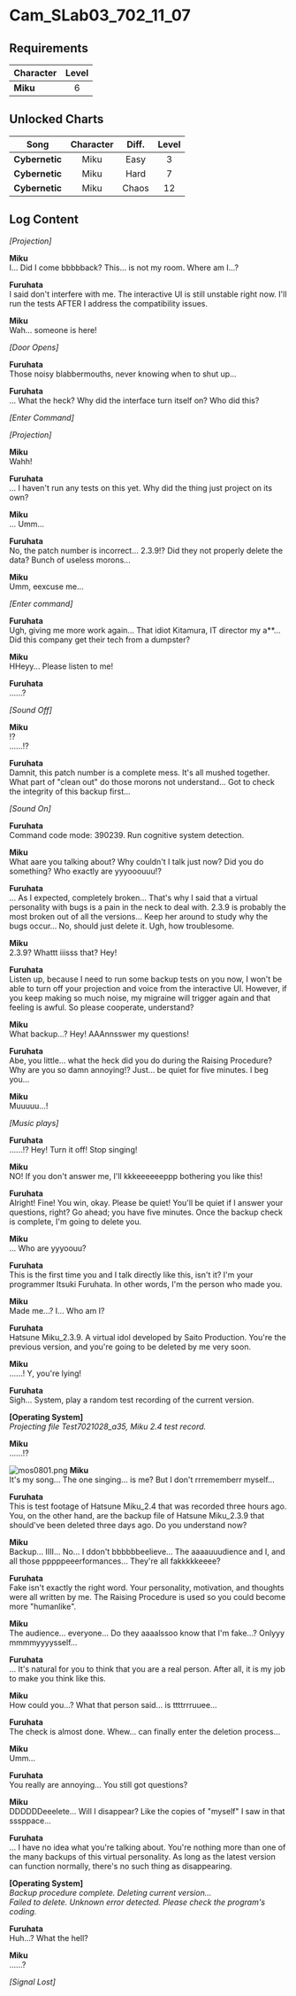 # Cam_SLab03_702_11_07
## Requirements
|Character|Level|
|---------|:---:|
|**Miku** |  6  |

## Unlocked Charts
|     Song     |Character|Diff.|Level|
|--------------|:-------:|:---:|:---:|
|**Cybernetic**|  Miku   |Easy |  3  |
|**Cybernetic**|  Miku   |Hard |  7  |
|**Cybernetic**|  Miku   |Chaos| 12  |

## Log Content
*\[Projection\]*

**Miku**<br>
I... Did I come bbbbback? This... is not my room. Where am I...?

**Furuhata**<br>
I said don't interfere with me. The interactive UI is still unstable right now. I'll run the tests AFTER I address the compatibility issues.

**Miku**<br>
Wah... someone is here!

*\[Door Opens\]*

**Furuhata**<br>
Those noisy blabbermouths, never knowing when to shut up...

**Furuhata**<br>
... What the heck? Why did the interface turn itself on? Who did this?

*\[Enter Command\]*

*\[Projection\]*

**Miku**<br>
Wahh!

**Furuhata**<br>
... I haven't run any tests on this yet. Why did the thing just project on its own?

**Miku**<br>
... Umm...

**Furuhata**<br>
No, the patch number is incorrect... 2.3.9!? Did they not properly delete the data? Bunch of useless morons...

**Miku**<br>
Umm, eexcuse me...

*\[Enter command\]*

**Furuhata**<br>
Ugh, giving me more work again... That idiot Kitamura, IT director my a\*\*... Did this company get their tech from a dumpster?

**Miku**<br>
HHeyy... Please listen to me!

**Furuhata**<br>
......?

*\[Sound Off\]*

**Miku**<br>
!?<br>
......!?

**Furuhata**<br>
Damnit, this patch number is a complete mess. It's all mushed together. What part of "clean out" do those morons not understand... Got to check the integrity of this backup first...

*\[Sound On\]*

**Furuhata**<br>
Command code mode: 390239. Run cognitive system detection.

**Miku**<br>
What aare you talking about? Why couldn't I talk just now? Did you do something? Who exactly are yyyooouuu!?

**Furuhata**<br>
... As I expected, completely broken... That's why I said that a virtual personality with bugs is a pain in the neck to deal with. 2.3.9 is probably the most broken out of all the versions... Keep her around to study why the bugs occur... No, should just delete it. Ugh, how troublesome.

**Miku**<br>
2.3.9? Whattt iiisss that? Hey!

**Furuhata**<br>
Listen up, because I need to run some backup tests on you now, I won't be able to turn off your projection and voice from the interactive UI. However, if you keep making so much noise, my migraine will trigger again and that feeling is awful. So please cooperate, understand?

**Miku**<br>
What backup...? Hey! AAAnnsswer my questions!

**Furuhata**<br>
Abe, you little... what the heck did you do during the Raising Procedure? Why are you so damn annoying!? Just... be quiet for five minutes. I beg you...

**Miku**<br>
Muuuuu...!

*\[Music plays\]*

**Furuhata**<br>
......!? Hey! Turn it off! Stop singing!

**Miku**<br>
NO! If you don't answer me, I'll kkkeeeeeeppp bothering you like this!

**Furuhata**<br>
Alright! Fine! You win, okay. Please be quiet! You'll be quiet if I answer your questions, right? Go ahead; you have five minutes. Once the backup check is complete, I'm going to delete you.

**Miku**<br>
... Who are yyyoouu?

**Furuhata**<br>
This is the first time you and I talk directly like this, isn't it? I'm your programmer Itsuki Furuhata. In other words, I'm the person who made you.

**Miku**<br>
Made me...? I... Who am I?

**Furuhata**<br>
Hatsune Miku\_2.3.9. A virtual idol developed by Saito Production. You're the previous version, and you're going to be deleted by me very soon.

**Miku**<br>
......! Y, you're lying!

**Furuhata**<br>
Sigh... System, play a random test recording of the current version.

**[Operating System]**<br>
*Projecting file Test7021028\_a35, Miku 2.4 test record.*

**Miku**<br>
......!?

![mos0801.png](./attachments/mos0801.png)
**Miku**<br>
It's my song... The one singing... is me? But I don't rrrememberr myself...

**Furuhata**<br>
This is test footage of Hatsune Miku\_2.4 that was recorded three hours ago. You, on the other hand, are the backup file of Hatsune Miku\_2.3.9 that should've been deleted three days ago. Do you understand now?

**Miku**<br>
Backup... IIII... No... I ddon't bbbbbbeelieve... The aaaauuudience and I, and all those pppppeeerformances... They're all fakkkkkeeee?

**Furuhata**<br>
Fake isn't exactly the right word. Your personality, motivation, and thoughts were all written by me. The Raising Procedure is used so you could become more "humanlike".

**Miku**<br>
The audience... everyone... Do they aaaalssoo know that I'm fake...? Onlyyy mmmmyyyysself...

**Furuhata**<br>
... It's natural for you to think that you are a real person. After all, it is my job to make you think like this.

**Miku**<br>
How could you...? What that person said... is ttttrrruuee...

**Furuhata**<br>
The check is almost done. Whew... can finally enter the deletion process...

**Miku**<br>
Umm...

**Furuhata**<br>
You really are annoying... You still got questions?

**Miku**<br>
DDDDDDeeelete... Will I disappear? Like the copies of "myself" I saw in that sssppace...

**Furuhata**<br>
... I have no idea what you're talking about. You're nothing more than one of the many backups of this virtual personality. As long as the latest version can function normally, there's no such thing as disappearing.

**[Operating System]**<br>
*Backup procedure complete. Deleting current version...<br>
Failed to delete. Unknown error detected. Please check the program's coding.*

**Furuhata**<br>
Huh...? What the hell?

**Miku**<br>
......?

*[Signal Lost]*
